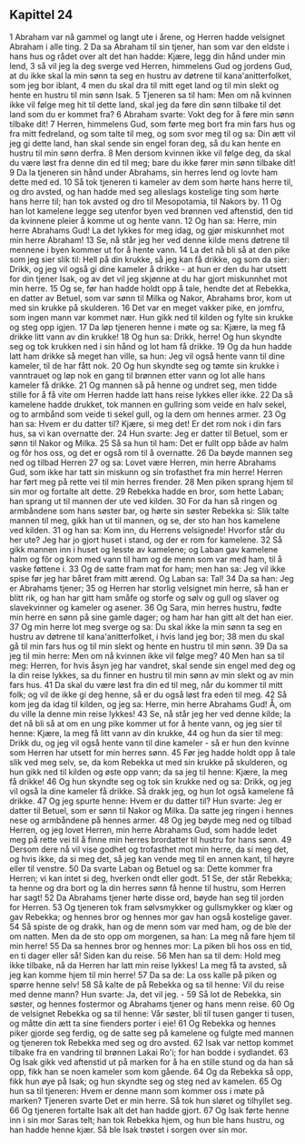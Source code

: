 ## Kapittel 24

1 Abraham var nå gammel og langt ute i årene, og Herren hadde velsignet Abraham i alle ting.
2 Da sa Abraham til sin tjener, han som var den eldste i hans hus og rådet over alt det han hadde: Kjære, legg din hånd under min lend,
3 så vil jeg la deg sverge ved Herren, himmelens Gud og jordens Gud, at du ikke skal la min sønn ta seg en hustru av døtrene til kana'anitterfolket, som jeg bor iblant,
4 men du skal dra til mitt eget land og til min slekt og hente en hustru til min sønn Isak.
5 Tjeneren sa til ham: Men om nå kvinnen ikke vil følge meg hit til dette land, skal jeg da føre din sønn tilbake til det land som du er kommet fra?
6 Abraham svarte: Vokt deg for å føre min sønn tilbake dit!
7 Herren, himmelens Gud, som førte meg bort fra min fars hus og fra mitt fedreland, og som talte til meg, og som svor meg til og sa: Din ætt vil jeg gi dette land, han skal sende sin engel foran deg, så du kan hente en hustru til min sønn derfra.
8 Men dersom kvinnen ikke vil følge deg, da skal du være løst fra denne din ed til meg; bare du ikke fører min sønn tilbake dit!
9 Da la tjeneren sin hånd under Abrahams, sin herres lend og lovte ham dette med ed.
10 Så tok tjeneren ti kameler av dem som hørte hans herre til, og dro avsted, og han hadde med seg alleslags kostelige ting som hørte hans herre til; han tok avsted og dro til Mesopotamia, til Nakors by.
11 Og han lot kamelene legge seg utenfor byen ved brønnen ved aftenstid, den tid da kvinnene pleier å komme ut og hente vann.
12 Og han sa: Herre, min herre Abrahams Gud! La det lykkes for meg idag, og gjør miskunnhet mot min herre Abraham!
13 Se, nå står jeg her ved denne kilde mens døtrene til mennene i byen kommer ut for å hente vann.
14 La det nå bli så at den pike som jeg sier slik til: Hell på din krukke, så jeg kan få drikke, og som da sier: Drikk, og jeg vil også gi dine kameler å drikke - at hun er den du har utsett for din tjener Isak, og av det vil jeg skjønne at du har gjort miskunnhet mot min herre.
15 Og se, før han hadde holdt opp å tale, hendte det at Rebekka, en datter av Betuel, som var sønn til Milka og Nakor, Abrahams bror, kom ut med sin krukke på skulderen.
16 Det var en meget vakker pike, en jomfru, som ingen mann var kommet nær. Hun gikk ned til kilden og fylte sin krukke og steg opp igjen.
17 Da løp tjeneren henne i møte og sa: Kjære, la meg få drikke litt vann av din krukke!
18 Og hun sa: Drikk, herre! Og hun skyndte seg og tok krukken ned i sin hånd og lot ham få drikke.
19 Og da hun hadde latt ham drikke så meget han ville, sa hun: Jeg vil også hente vann til dine kameler, til de har fått nok.
20 Og hun skyndte seg og tømte sin krukke i vanntrauet og løp nok en gang til brønnen etter vann og lot alle hans kameler få drikke.
21 Og mannen så på henne og undret seg, men tidde stille for å få vite om Herren hadde latt hans reise lykkes eller ikke.
22 Da så kamelene hadde drukket, tok mannen en gullring som veide en halv sekel, og to armbånd som veide ti sekel gull, og la dem om hennes armer.
23 Og han sa: Hvem er du datter til? Kjære, si meg det! Er det rom nok i din fars hus, sa vi kan overnatte der.
24 Hun svarte: Jeg er datter til Betuel, som er sønn til Nakor og Milka.
25 Så sa hun til ham: Det er fullt opp både av halm og fôr hos oss, og det er også rom til å overnatte.
26 Da bøyde mannen seg ned og tilbad Herren
27 og sa: Lovet være Herren, min herre Abrahams Gud, som ikke har tatt sin miskunn og sin trofasthet fra min herre! Herren har ført meg på rette vei til min herres frender.
28 Men piken sprang hjem til sin mor og fortalte alt dette.
29 Rebekka hadde en bror, som hette Laban; han sprang ut til mannen der ute ved kilden.
30 For da han så ringen og armbåndene som hans søster bar, og hørte sin søster Rebekka si: Slik talte mannen til meg, gikk han ut til mannen, og se, der sto han hos kamelene ved kilden.
31 og han sa: Kom inn, du Herrens velsignede! Hvorfor står du her ute? Jeg har jo gjort huset i stand, og der er rom for kamelene.
32 Så gikk mannen inn i huset og lesste av kamelene; og Laban gav kamelene halm og fôr og kom med vann til ham og de menn som var med ham, til å vaske føttene i.
33 Og de satte fram mat for ham; men han sa: Jeg vil ikke spise før jeg har båret fram mitt ærend. Og Laban sa: Tal!
34 Da sa han: Jeg er Abrahams tjener;
35 og Herren har storlig velsignet min herre, så han er blitt rik, og han har gitt ham småfe og storfe og sølv og gull og slaver og slavekvinner og kameler og asener.
36 Og Sara, min herres hustru, fødte min herre en sønn på sine gamle dager; og ham har han gitt alt det han eier.
37 Og min herre lot meg sverge og sa: Du skal ikke la min sønn ta seg en hustru av døtrene til kana'anitterfolket, i hvis land jeg bor;
38 men du skal gå til min fars hus og til min slekt og hente en hustru til min sønn.
39 Da sa jeg til min herre: Men om nå kvinnen ikke vil følge meg?
40 Men han sa til meg: Herren, for hvis åsyn jeg har vandret, skal sende sin engel med deg og la din reise lykkes, sa du finner en hustru til min sønn av min slekt og av min fars hus.
41 Da skal du være løst fra din ed til meg, når du kommer til mitt folk; og vil de ikke gi deg henne, så er du også løst fra eden til meg.
42 Så kom jeg da idag til kilden, og jeg sa: Herre, min herre Abrahams Gud! Å, om du ville la denne min reise lykkes!
43 Se, nå står jeg her ved denne kilde; la det nå bli så at om en ung pike kommer ut for å hente vann, og jeg sier til henne: Kjære, la meg få litt vann av din krukke,
44 og hun da sier til meg: Drikk du, og jeg vil også hente vann til dine kameler - så er hun den kvinne som Herren har utsett for min herres sønn.
45 Før jeg hadde holdt opp å tale slik ved meg selv, se, da kom Rebekka ut med sin krukke på skulderen, og hun gikk ned til kilden og øste opp vann; da sa jeg til henne: Kjære, la meg få drikke!
46 Og hun skyndte seg og tok sin krukke ned og sa: Drikk, og jeg vil også la dine kameler få drikke. Så drakk jeg, og hun lot også kamelene få drikke.
47 Og jeg spurte henne: Hvem er du datter til? Hun svarte: Jeg er datter til Betuel, som er sønn til Nakor og Milka. Da satte jeg ringen i hennes nese og armbåndene på hennes armer.
48 Og jeg bøyde meg ned og tilbad Herren, og jeg lovet Herren, min herre Abrahams Gud, som hadde ledet meg på rette vei til å finne min herres brordatter til hustru for hans sønn.
49 Dersom dere nå vil vise godhet og trofasthet mot min herre, da si meg det, og hvis ikke, da si meg det, så jeg kan vende meg til en annen kant, til høyre eller til venstre.
50 Da svarte Laban og Betuel og sa: Dette kommer fra Herren; vi kan intet si deg, hverken ondt eller godt.
51 Se, der står Rebekka; ta henne og dra bort og la din herres sønn få henne til hustru, som Herren har sagt!
52 Da Abrahams tjener hørte disse ord, bøyde han seg til jorden for Herren.
53 Og tjeneren tok fram sølvsmykker og gullsmykker og klær og gav Rebekka; og hennes bror og hennes mor gav han også kostelige gaver.
54 Så spiste de og drakk, han og de menn som var med ham, og de ble der om natten. Men da de sto opp om morgenen, sa han: La meg nå fare hjem til min herre!
55 Da sa hennes bror og hennes mor: La piken bli hos oss en tid, en ti dager eller så! Siden kan du reise.
56 Men han sa til dem: Hold meg ikke tilbake, nå da Herren har latt min reise lykkes! La meg få ta avsted, så jeg kan komme hjem til min herre!
57 Da sa de: La oss kalle på piken og spørre henne selv!
58 Så kalte de på Rebekka og sa til henne: Vil du reise med denne mann? Hun svarte: Ja, det vil jeg. -
59 Så lot de Rebekka, sin søster, og hennes fostermor og Abrahams tjener og hans menn reise.
60 Og de velsignet Rebekka og sa til henne: Vår søster, bli til tusen ganger ti tusen, og måtte din ætt ta sine fienders porter i eie!
61 Og Rebekka og hennes piker gjorde seg ferdig, og de satte seg på kamelene og fulgte med mannen og tjeneren tok Rebekka med seg og dro avsted.
62 Isak var nettop kommet tilbake fra en vandring til brønnen Lakai Ro'i; for han bodde i sydlandet.
63 Og Isak gikk ved aftenstid ut på marken for å ha en stille stund og da han så opp, fikk han se noen kameler som kom gående.
64 Og da Rebekka så opp, fikk hun øye på Isak; og hun skyndte seg og steg ned av kamelen.
65 Og hun sa til tjeneren: Hvem er denne mann som kommer oss i møte på marken? Tjeneren svarte Det er min herre. Så tok hun sløret og tilhyllet seg.
66 Og tjeneren fortalte Isak alt det han hadde gjort.
67 Og Isak førte henne inn i sin mor Saras telt; han tok Rebekka hjem, og hun ble hans hustru, og han hadde henne kjær. Så ble Isak trøstet i sorgen over sin mor.
